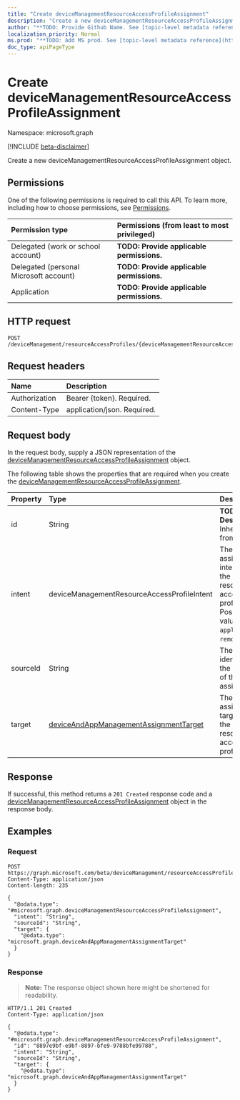 ```yaml
---
title: "Create deviceManagementResourceAccessProfileAssignment"
description: "Create a new deviceManagementResourceAccessProfileAssignment object."
author: "**TODO: Provide Github Name. See [topic-level metadata reference](https://msgo.azurewebsites.net/add/document/guidelines/metadata.html#topic-level-metadata)**"
localization_priority: Normal
ms.prod: "**TODO: Add MS prod. See [topic-level metadata reference](https://msgo.azurewebsites.net/add/document/guidelines/metadata.html#topic-level-metadata)**"
doc_type: apiPageType
---
```


# Create deviceManagementResourceAccessProfileAssignment
Namespace: microsoft.graph

[!INCLUDE [beta-disclaimer](../../includes/beta-disclaimer.md)]

Create a new deviceManagementResourceAccessProfileAssignment object.

## Permissions
One of the following permissions is required to call this API. To learn more, including how to choose permissions, see [Permissions](/graph/permissions-reference).

|Permission type|Permissions (from least to most privileged)|
|:---|:---|
|Delegated (work or school account)|**TODO: Provide applicable permissions.**|
|Delegated (personal Microsoft account)|**TODO: Provide applicable permissions.**|
|Application|**TODO: Provide applicable permissions.**|

## HTTP request

<!-- {
  "blockType": "ignored"
}
-->
``` http
POST /deviceManagement/resourceAccessProfiles/{deviceManagementResourceAccessProfileBaseId}/assignments
```

## Request headers
|Name|Description|
|:---|:---|
|Authorization|Bearer {token}. Required.|
|Content-Type|application/json. Required.|

## Request body
In the request body, supply a JSON representation of the [deviceManagementResourceAccessProfileAssignment](../resources/devicemanagementresourceaccessprofileassignment.md) object.

The following table shows the properties that are required when you create the [deviceManagementResourceAccessProfileAssignment](../resources/devicemanagementresourceaccessprofileassignment.md).

|Property|Type|Description|
|:---|:---|:---|
|id|String|**TODO: Add Description** Inherited from [entity](../resources/entity.md)|
|intent|deviceManagementResourceAccessProfileIntent|The assignment intent for the resource access profile. Possible values are: `apply`, `remove`.|
|sourceId|String|The identifier of the source of the assignment.|
|target|[deviceAndAppManagementAssignmentTarget](../resources/deviceandappmanagementassignmenttarget.md)|The assignment target for the resource access profile.|



## Response

If successful, this method returns a `201 Created` response code and a [deviceManagementResourceAccessProfileAssignment](../resources/devicemanagementresourceaccessprofileassignment.md) object in the response body.

## Examples

### Request
<!-- {
  "blockType": "request",
  "name": "create_devicemanagementresourceaccessprofileassignment_from_"
}
-->
``` http
POST https://graph.microsoft.com/beta/deviceManagement/resourceAccessProfiles/{deviceManagementResourceAccessProfileBaseId}/assignments
Content-Type: application/json
Content-length: 235

{
  "@odata.type": "#microsoft.graph.deviceManagementResourceAccessProfileAssignment",
  "intent": "String",
  "sourceId": "String",
  "target": {
    "@odata.type": "microsoft.graph.deviceAndAppManagementAssignmentTarget"
  }
}
```


### Response
>**Note:** The response object shown here might be shortened for readability.
<!-- {
  "blockType": "response",
  "truncated": true,
  "@odata.type": "microsoft.graph.deviceManagementResourceAccessProfileAssignment"
}
-->
``` http
HTTP/1.1 201 Created
Content-Type: application/json

{
  "@odata.type": "#microsoft.graph.deviceManagementResourceAccessProfileAssignment",
  "id": "8897e9bf-e9bf-8897-bfe9-9788bfe99788",
  "intent": "String",
  "sourceId": "String",
  "target": {
    "@odata.type": "microsoft.graph.deviceAndAppManagementAssignmentTarget"
  }
}
```

